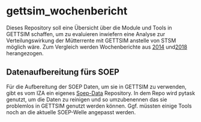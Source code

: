 # gettsim_wochenbericht
Dieses Repository soll eine Übersicht über die Module und Tools in GETTSIM schaffen, um zu evaluieren inwiefern eine Analyse zur Verteilungswirkung der Mütterrente mit GETTSIM anstelle von STSM möglich wäre. Zum Vergleich werden Wochenberichte aus [2014](/literature/DIW_Wochenbericht%2014-20-1.pdf) und[2018](/literature/DIW_Wochenbericht18-28-1.pdf) herangezogen.


## Datenaufbereitung fürs SOEP
Für die Aufbereitung der SOEP Daten, um sie in GETTSIM zu verwenden, gibt es vom IZA ein eigenes [Soep-Data](https://github.com/iza-institute-of-labor-economics/soep-data) Repository. In dem Repo wird pytask genutzt, um die Daten zu reinigen und so umzubenennen das sie problemlos in GETTSIM genutzt werden können. Ggf. müssten einige Tools noch an die aktuelle SOEP-Welle angepasst werden. 